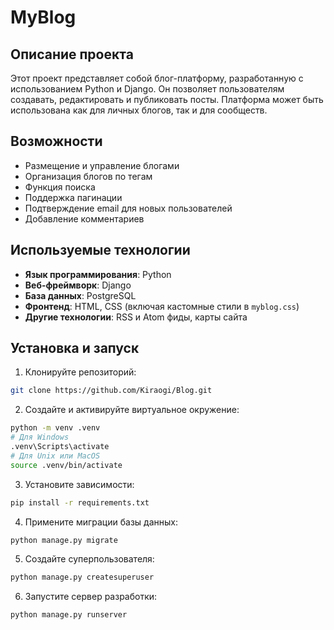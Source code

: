 # MyBlog

## Описание проекта 

Этот проект представляет собой блог-платформу, разработанную с использованием Python и Django. Он позволяет пользователям создавать, редактировать и публиковать посты. Платформа может быть использована как для личных блогов, так и для сообществ.

## Возможности

- Размещение и управление блогами
- Организация блогов по тегам
- Функция поиска
- Поддержка пагинации
- Подтверждение email для новых пользователей
- Добавление комментариев

## Используемые технологии

- **Язык программирования**: Python
- **Веб-фреймворк**: Django
- **База данных**: PostgreSQL
- **Фронтенд**: HTML, CSS (включая кастомные стили в `myblog.css`)
- **Другие технологии**: RSS и Atom фиды, карты сайта

## Установка и запуск

1. Клонируйте репозиторий:
```bash
git clone https://github.com/Kiraogi/Blog.git
```
2. Создайте и активируйте виртуальное окружение:
```bash
python -m venv .venv
# Для Windows
.venv\Scripts\activate
# Для Unix или MacOS
source .venv/bin/activate
```

3. Установите зависимости:
```bash
pip install -r requirements.txt
```

4. Примените миграции базы данных:
```bash
python manage.py migrate
```

5. Создайте суперпользователя:
```bash
python manage.py createsuperuser
```

6. Запустите сервер разработки:
```bash
python manage.py runserver
```
